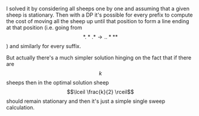 I solved it by considering all sheeps one by one and assuming that a given sheep is stationary.  Then with a DP it's possible for every prefix to compute the cost of moving all the sheep up until that position to form a line ending at that position (i.e. going from $$*.*.* \to ..***$$) and similarly for every suffix.

But actually there's a much simpler solution hinging on the fact that if there are $$k$$ sheeps then in the optimal solution sheep $$\lceil \frac{k}{2} \rceil$$ should remain stationary and then it's just a simple single sweep calculation.
